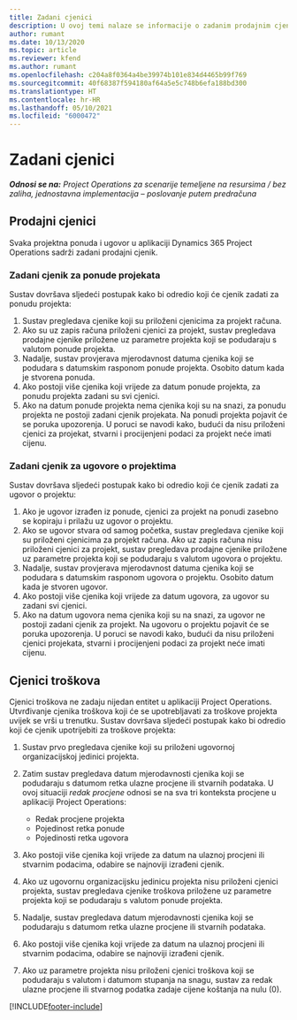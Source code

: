 ```yaml
---
title: Zadani cjenici
description: U ovoj temi nalaze se informacije o zadanim prodajnim cjenicima i cjenicima troškova u aplikaciji Project Operations.
author: rumant
ms.date: 10/13/2020
ms.topic: article
ms.reviewer: kfend
ms.author: rumant
ms.openlocfilehash: c204a8f0364a4be39974b101e834d4465b99f769
ms.sourcegitcommit: 40f68387f594180af64a5e5c748b6efa188bd300
ms.translationtype: HT
ms.contentlocale: hr-HR
ms.lasthandoff: 05/10/2021
ms.locfileid: "6000472"
---
```

# <a name="default-price-lists"></a>Zadani cjenici

_**Odnosi se na:** Project Operations za scenarije temeljene na resursima / bez zaliha, jednostavna implementacija – poslovanje putem predračuna_

## <a name="sales-price-lists"></a>Prodajni cjenici

Svaka projektna ponuda i ugovor u aplikaciji Dynamics 365 Project Operations sadrži zadani prodajni cjenik. 

### <a name="price-list-default-on-project-quotes"></a>Zadani cjenik za ponude projekata
Sustav dovršava sljedeći postupak kako bi odredio koji će cjenik zadati za ponudu projekta:

1. Sustav pregledava cjenike koji su priloženi cjenicima za projekt računa. 
2. Ako su uz zapis računa priloženi cjenici za projekt, sustav pregledava prodajne cjenike priložene uz parametre projekta koji se podudaraju s valutom ponude projekta.
3. Nadalje, sustav provjerava mjerodavnost datuma cjenika koji se podudara s datumskim rasponom ponude projekta. Osobito datum kada je stvorena ponuda.
4. Ako postoji više cjenika koji vrijede za datum ponude projekta, za ponudu projekta zadani su svi cjenici.
5. Ako na datum ponude projekta nema cjenika koji su na snazi, za ponudu projekta ne postoji zadani cjenik projekata. Na ponudi projekta pojavit će se poruka upozorenja. U poruci se navodi kako, budući da nisu priloženi cjenici za projekat, stvarni i procijenjeni podaci za projekt neće imati cijenu.

### <a name="price-list-default-on-project-contracts"></a>Zadani cjenik za ugovore o projektima 
Sustav dovršava sljedeći postupak kako bi odredio koji će cjenik zadati za ugovor o projektu:

1. Ako je ugovor izrađen iz ponude, cjenici za projekt na ponudi zasebno se kopiraju i prilažu uz ugovor o projektu.
2. Ako se ugovor stvara od samog početka, sustav pregledava cjenike koji su priloženi cjenicima za projekt računa. Ako uz zapis računa nisu priloženi cjenici za projekt, sustav pregledava prodajne cjenike priložene uz parametre projekta koji se podudaraju s valutom ugovora o projektu.
4. Nadalje, sustav provjerava mjerodavnost datuma cjenika koji se podudara s datumskim rasponom ugovora o projektu. Osobito datum kada je stvoren ugovor.
5. Ako postoji više cjenika koji vrijede za datum ugovora, za ugovor su zadani svi cjenici.
6. Ako na datum ugovora nema cjenika koji su na snazi, za ugovor ne postoji zadani cjenik za projekt. Na ugovoru o projektu pojavit će se poruka upozorenja. U poruci se navodi kako, budući da nisu priloženi cjenici projekata, stvarni i procijenjeni podaci za projekt neće imati cijenu.

## <a name="cost-price-lists"></a>Cjenici troškova

Cjenici troškova ne zadaju nijedan entitet u aplikaciji Project Operations. Utvrđivanje cjenika troškova koji će se upotrebljavati za troškove projekta uvijek se vrši u trenutku. Sustav dovršava sljedeći postupak kako bi odredio koji će cjenik upotrijebiti za troškove projekta:

1. Sustav prvo pregledava cjenike koji su priloženi ugovornoj organizacijskoj jedinici projekta.
2. Zatim sustav pregledava datum mjerodavnosti cjenika koji se podudaraju s datumom retka ulazne procjene ili stvarnih podataka. U ovoj situaciji *redak procjene* odnosi se na sva tri konteksta procjene u aplikaciji Project Operations:

    - Redak procjene projekta
    - Pojedinost retka ponude
    - Pojedinosti retka ugovora
  
3. Ako postoji više cjenika koji vrijede za datum na ulaznoj procjeni ili stvarnim podacima, odabire se najnoviji izrađeni cjenik.
4. Ako uz ugovornu organizacijsku jedinicu projekta nisu priloženi cjenici projekta, sustav pregledava cjenike troškova priložene uz parametre projekta koji se podudaraju s valutom ponude projekta.
5. Nadalje, sustav pregledava datum mjerodavnosti cjenika koji se podudaraju s datumom retka ulazne procjene ili stvarnih podataka. 
6. Ako postoji više cjenika koji vrijede za datum na ulaznoj procjeni ili stvarnim podacima, odabire se najnoviji izrađeni cjenik.
7. Ako uz parametre projekta nisu priloženi cjenici troškova koji se podudaraju s valutom i datumom stupanja na snagu, sustav za redak ulazne procjene ili stvarnog podatka zadaje cijene koštanja na nulu (0).


[!INCLUDE[footer-include](../includes/footer-banner.md)]